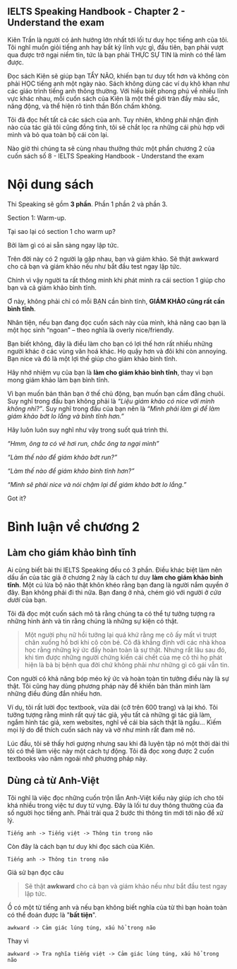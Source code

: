 ## IELTS Speaking Handbook - Chapter 2 - Understand the exam

Kiên Trần là người có ảnh hướng lớn nhất tới lối tư duy học tiếng anh của tôi. Tôi nghĩ muốn giỏi tiếng anh hay bất kỳ lĩnh vực gì, đầu tiên, bạn phải vượt qua được trở ngại niềm tin, tức là bạn phải THỰC SỰ TIN là mình có thể làm được. 

Đọc sách Kiên sẽ giúp bạn TẨY NÃO, khiến bạn tư duy tốt hơn và không còn phải HỌC tiếng anh một ngày nào. Sách không dùng các ví dụ khô khan như các giáo trình tiếng anh thông thường. Với hiểu biết phong phú về nhiều lĩnh vực khác nhau, mỗi cuốn sách của Kiên là một thế giới tràn đầy màu sắc, năng động, và thể hiện rõ tinh thần Bốn chấm không. 

Tôi đã đọc hết tất cả các sách của anh. Tuy nhiên, không phải nhận định nào của tác giả tôi cũng đồng tình, tôi sẽ chắt lọc ra những cái phù hợp với mình và bỏ qua toàn bộ cái còn lại.

Nào giờ thì chúng ta sẽ cùng nhau thưởng thức một phần chương 2 của cuốn sách số 8 - IELTS Speaking Handbook - Understand the exam 

# Nội dung sách

Thi Speaking sẽ gồm **3 phần**. Phần 1 phần 2 và phần 3. 

Section 1: Warm-up. 

Tại sao lại có section 1 cho warm up? 

Bởi làm gì có ai sẵn sàng ngay lập tức. 

Trên đời này có 2 người lạ gặp nhau, bạn và giám khảo. Sẽ thật awkward cho cả
bạn và giám khảo nếu như bắt đầu test ngay lập tức. 

Chính vì vậy người ta rất thông minh khi phát minh ra cái section 1 giúp cho bạn và
cả giám khảo bình tĩnh. 

Ơ này, không phải chỉ có mỗi BẠN cần bình tĩnh, **GIÁM KHẢO cũng rất cần bình tĩnh**.

Nhân tiện, nếu bạn đang đọc cuốn sách này của mình, khả năng cao bạn là một học sinh “ngoan” – theo nghĩa là overly nice/friendly. 

Bạn biết không, đây là điều làm cho bạn có lợi thế hơn rất nhiều những người khác ở các vùng văn hoá khác. Họ quậy hơn và đôi khi còn annoying. Bạn nice và đó là một lợi thế giúp cho giám khảo bình tĩnh.

Hãy nhớ nhiệm vụ của bạn là **làm cho giám khảo bình tĩnh**, thay vì
bạn mong giám khảo làm bạn bình tĩnh.

Vì bạn muốn bản thân bạn ở thế chủ động, bạn muốn bạn cầm đằng chuôi. Suy nghĩ trong đầu bạn không phải là *“Liệu giám khảo có nice với mình không nhỉ?”*. Suy nghĩ trong đầu của bạn nên là *“Mình phải làm gì để làm giám khảo bớt lo lắng và bình tĩnh hơn.”*

Hãy luôn luôn suy nghĩ như vậy trong suốt quá trình thi.

*“Hmm, ông ta có vẻ hơi run, chắc ông ta ngại mình”*

*“Làm thế nào để giám khảo bớt run?”*

*“Làm thế nào để giám khảo bình tĩnh hơn?”*

*“Mình sẽ phải nice và nói chậm lại để giám khảo bớt lo lắng.”*

Got it?

# Bình luận về chương 2

## Làm cho giám khảo bình tĩnh

Ai cũng biết bài thi IELTS Speaking đều có 3 phần. Điều khác biệt làm nên dấu ấn của tác giả ở chương 2 này là cách tư duy **làm cho giám khảo bình tĩnh**. Một cú lừa bộ não thật khôn khéo rằng bạn đang là người nắm quyền ở đây. Bạn không phải đi thi nữa. Bạn đang ở nhà, chém gió với người ở *cửa dưới* của bạn. 

Tôi đã đọc một cuốn sách mô tả rằng chúng ta có thể tự tưởng tượng ra những hình ảnh và tin rằng chúng là những sự kiện có thật. 

> Một người phụ nữ hồi tưởng lại quá khứ rằng mẹ cô ấy mất vì trượt chân xuống hồ bơi khi cô còn bé. Cô đã khẳng định với các nhà khoa học rằng những ký ức đấy hoàn toàn là sự thật. Nhưng rất lâu sau đó, khi tìm được những người chứng kiến cái chết của mẹ cô thì họ phát hiện là bà bị bệnh qua đời chứ không phải như những gì cô gái vẫn tin.

Con người có khả năng bóp méo ký ức và hoàn toàn tin tưởng điều này là sự thật. Tôi cũng hay dùng phương pháp này để khiến bản thân mình làm những điều đúng đắn nhiều hơn.

Ví dụ, tôi rất lười đọc textbook, vừa dài (cỡ trên 600 trang) và lại khó. Tôi tưởng tượng rằng mình rất quý tác giả, yêu tất cả những gì tác giả làm, ngắm hình tác giả, xem websites, nghĩ về cái bìa sách thật là ngầu... Kiếm mọi lý do để thích cuốn sách này và vờ như mình rất đam mê nó. 

Lúc đầu, tôi sẽ thấy hơi gượng nhưng sau khi đã luyện tập nó một thời dài thì tôi có thể làm việc này một cách tự động. Tôi đã đọc xong được 2 cuốn textbooks vào năm ngoái nhờ phương pháp này.

## Dùng cả từ Anh-Việt

Tôi nghĩ là việc đọc những cuốn trộn lẫn Anh-Việt kiểu này giúp ích cho tôi khá nhiều trong việc tư duy từ vựng. Đây là lối tư duy thông thường của đa số người học tiếng anh. Phải trải qua 2 bước thì thông tin mới tới não để xử lý.

```
Tiếng anh -> Tiếng việt -> Thông tin trong não
``` 

Còn đây là cách bạn tư duy khi đọc sách của Kiên. 

```
Tiếng anh -> Thông tin trong não
```

Giả sử bạn đọc câu

> Sẽ thật **awkward** cho cả bạn và giám khảo nếu như bắt đầu test ngay lập tức.

Ồ có một từ tiếng anh và nếu bạn không biết nghĩa của từ thì bạn hoàn toàn có thể đoán được là "**bất tiện**".

```
awkward -> Cảm giác lúng túng, xấu hổ trong não
```

Thay vì

```
awkward -> Tra nghĩa tiếng việt -> Cảm giác lúng túng, xấu hổ trong não
```
